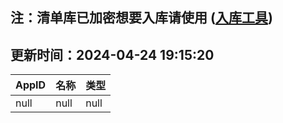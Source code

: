 ## 注：清单库已加密想要入库请使用 ([入库工具](https://github.com/BlankTMing/ManifestAutoUpdate/releases))

## 更新时间：2024-04-24 19:15:20
| AppID | 名称 | 类型  |
| :-------------------- | :----------------------------- | :----------- |
| null | null| null |
